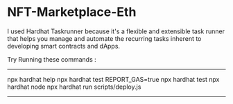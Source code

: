 # NFT-Marketplace-Eth

I used Hardhat Taskrunner because it's a flexible and extensible task runner that helps you manage and automate the recurring tasks inherent to developing smart contracts and dApps.

Try Running these commands :

***
npx hardhat help
npx hardhat test
REPORT_GAS=true npx hardhat test
npx hardhat node
npx hardhat run scripts/deploy.js
***
